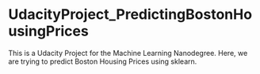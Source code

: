# UdacityProject_PredictingBostonHousingPrices
This is a Udacity Project for the Machine Learning Nanodegree. Here, we are trying to predict Boston Housing Prices using sklearn.

